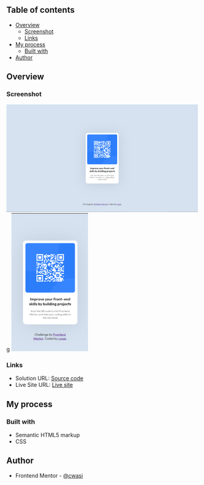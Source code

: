 

## Table of contents

- [Overview](#overview)
  - [Screenshot](#screenshot)
  - [Links](#links)
- [My process](#my-process)
  - [Built with](#built-with)
- [Author](#author)


## Overview

### Screenshot

<img src="./screenshots/FEM_QR_code_component_desktop.png" width=500>g
<img src="./screenshots/FEM_QR_code_component_mobile.png" width=200>


### Links

- Solution URL: [Source code](https://github.com/cwasi/FEM_QR_code_component)
- Live Site URL: [Live site](https://cwasi-fem-qr-code-component.netlify.app/)

## My process

### Built with

- Semantic HTML5 markup
- CSS

## Author

- Frontend Mentor - [@cwasi](https://www.frontendmentor.io/profile/cwasi)


